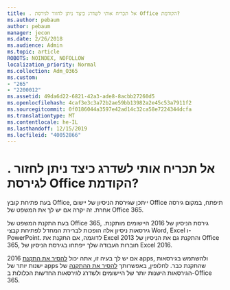 ```yaml
---
title: . אל תכריח אותי לשדרג כיצד ניתן לחזור לגירסת Office הקודמת?
ms.author: pebaum
author: pebaum
manager: jecon
ms.date: 2/26/2018
ms.audience: Admin
ms.topic: article
ROBOTS: NOINDEX, NOFOLLOW
localization_priority: Normal
ms.collection: Adm_O365
ms.custom:
- "265"
- "2200012"
ms.assetid: 49da6d22-6821-42a3-ade8-8acbb27260d5
ms.openlocfilehash: 4caf3e3c3a72b2ae59bb13982a2e45c53a7911f2
ms.sourcegitcommit: 0f0186044a3597e42ad14c32ca58e7224344dcfa
ms.translationtype: MT
ms.contentlocale: he-IL
ms.lasthandoff: 12/15/2019
ms.locfileid: "40052866"
---
```

# <a name="dont-force-me-to-upgrade-how-do-i-go-back-to-the-previous-office-version"></a>. אל תכריח אותי לשדרג כיצד ניתן לחזור לגירסת Office הקודמת?

בעת פתיחת קובץ Office, ייתכן שגירסת הניסיון של יישום Office תיפתח, במקום גירסה אחרת. זה יקרה אם יש לך את המשפט של Office 365.
  
בעת התקנת המשפט של Office 365, גירסת הניסיון של 2016 היישומים מותקנת. גירסאות ניסיון אלה הופכות לברירת המחדל לפתיחת קבצי Word, Excel ו-PowerPoint. לדוגמה, אם התקנת את Excel 2013 והתקנת גם את הניסיון של Office 365, חוברות העבודה שלך ייפתחו בגירסת הניסיון של Excel 2016.
  
אם יש לך בעיה זו, אתה יכול [להסיר את התקנת](https://support.office.com/article/9dd49b83-264a-477a-8fcc-2fdf5dbf61d8.aspx) 2016 apps, ולהשתמש בגירסאות ישנות יותר של apps שהתקנת כבר. לחלופין, באפשרותך [להסיר את ההתקנה](https://support.office.com/article/9dd49b83-264a-477a-8fcc-2fdf5dbf61d8.aspx) של הגירסאות הישנות יותר של היישומים ולשדרג לגירסאות החדשות הכלולות ב-Office 365.
